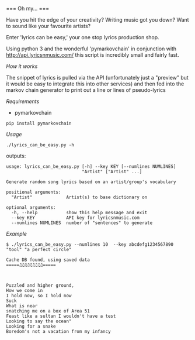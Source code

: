=== Oh my... ===

Have you hit the edge of your creativity? Writing music got you down? Want to sound like your favourite artists? 

Enter 'lyrics can be easy,' your one stop lyrics production shop.

Using python 3 and the wonderful 'pymarkovchain' in conjunction with http://api.lyricsnmusic.com/ this script is incredibly small and fairly fast.

*How it works*

The snippet of lyrics is pulled via the API (unfortunately just a "preview" but it would be easy to integrate this into other services) and then fed into the markov chain generator to print out a line or lines of pseudo-lyrics

*Requirements*

- pymarkovchain

```pip install pymarkovchain```

*Usage*

```
./lyrics_can_be_easy.py -h
```
outputs:
```
usage: lyrics_can_be_easy.py [-h] --key KEY [--numlines NUMLINES]
                             "Artist" ["Artist" ...]

Generate random song lyrics based on an artist/group's vocabulary

positional arguments:
  "Artist"             Artist(s) to base dictionary on

optional arguments:
  -h, --help           show this help message and exit
  --key KEY            API key for lyricsnmusic.com
  --numlines NUMLINES  number of "sentences" to generate
```


*Example*

```
$ ./lyrics_can_be_easy.py --numlines 10  --key abcdefg1234567890 "tool" "a perfect circle"

Cache DB found, using saved data
=====♫♫♫♫♫♫♫♫♫=====



Puzzled and higher ground,
How we come in
I hold now, so I hold now
Suck
What is near
snatching me on a box of Area 51
Feast like a sultan I wouldn't have a test
Looking to say the ocean"
Looking for a snake
Boredom's not a vacation from my infancy
```

